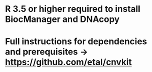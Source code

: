 # R 3.5 or higher required to install BiocManager and DNAcopy
# Full instructions for dependencies and prerequisites -> https://github.com/etal/cnvkit
